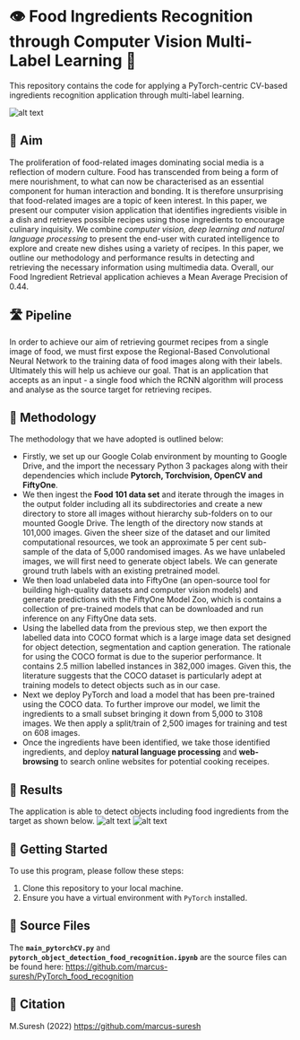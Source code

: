 # 👁️ Food Ingredients Recognition through Computer Vision Multi-Label Learning 👥

This repository contains the code for applying a PyTorch-centric CV-based ingredients recognition application through multi-label learning.

![alt text](https://github.com/marcus-suresh/PyTorch_food_recognition/blob/main/_admin_/PyTorch.png)

## 🎯 Aim
The proliferation of food-related images dominating social media is a reflection of modern culture. Food has transcended from being a form of mere nourishment, to what can now be characterised as an essential component for human interaction and bonding. It is therefore unsurprising that food-related images are a topic of keen interest. In this paper, we present our computer vision application that identifies ingredients visible in a dish and retrieves possible recipes using those ingredients to encourage culinary inquisity. We combine *computer vision, deep learning and natural language processing* to present the end-user with curated intelligence to explore and create new dishes using a variety of recipes. In this paper, we outline our methodology and performance results in detecting and retrieving the necessary information using multimedia data. Overall, our Food Ingredient Retrieval application achieves a Mean Average Precision of 0.44.

## 🛣️ Pipeline
In order to achieve our aim of retrieving gourmet recipes from a single image of food, we must first expose the Regional-Based Convolutional Neural Network to the training data of food images along with their labels. Ultimately this will help us achieve our goal. That is an application that accepts as an input - a single food which the RCNN algorithm will process and analyse as the source target for retrieving recipes.  

## 📌 Methodology
The methodology that we have adopted is outlined below:
* Firstly, we set up our Google Colab environment by mounting to Google Drive, and the import the necessary Python 3 packages along with their dependencies which include **Pytorch, Torchvision, OpenCV and FiftyOne**.
* We then ingest the **Food 101 data set** and iterate through the images in the output folder including all its subdirectories and create a new directory to store all images without hierarchy sub-folders on to our mounted Google Drive. The length of the directory now stands at 101,000 images. Given the sheer size of the dataset and our limited computational resources, we took an approximate 5 per cent sub-sample of the data of 5,000 randomised images. As we have unlabeled images, we will first need to generate object labels. We can generate ground truth labels with an existing pretrained model.
* We then load unlabeled data into FiftyOne (an open-source tool for building high-quality datasets and computer vision models) and generate predictions with the FiftyOne Model Zoo, which is contains a collection of pre-trained models that can be downloaded and run inference on any FiftyOne data sets.
* Using the labelled data from the previous step, we then export the labelled data into COCO format which is a large image data set designed for object detection, segmentation and caption generation. The rationale for using the COCO format is due to the superior performance. It contains 2.5 million labelled instances in 382,000 images. Given this, the literature suggests that the COCO dataset is particularly adept at training models to detect objects such as in our case. 
* Next we deploy PyTorch and load a model that has been pre-trained using the COCO data. To further improve our model, we limit the ingredients to a small subset bringing it down from 5,000 to 3108 images. We then apply a split/train of 2,500 images for training and test on 608 images. 
* Once the ingredients have been identified, we take those identified ingredients, and deploy **natural language processing** and **web-browsing** to search online websites for potential cooking receipes.

## 🚀 Results
The application is able to detect objects including food ingredients from the target as shown below. 
![alt text](https://github.com/marcus-suresh/PyTorch_food_recognition/blob/main/_admin_/11.png)
![alt text](https://github.com/marcus-suresh/PyTorch_food_recognition/blob/main/_admin_/12.png)

## 🚀 Getting Started
To use this program, please follow these steps:
1. Clone this repository to your local machine.
2. Ensure you have a virtual environment with `PyTorch` installed.

## 📁 Source Files
The **`main_pytorchCV.py`** and **`pytorch_object_detection_food_recognition.ipynb`** are the source files can be found here: https://github.com/marcus-suresh/PyTorch_food_recognition 

## 📌 Citation
M.Suresh (2022)
https://github.com/marcus-suresh 




